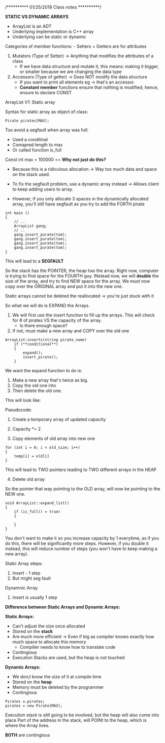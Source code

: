 /**********
01/25/2018
Class notes
**********/

**STATIC VS DYNAMIC ARRAYS**

- ArrayList is an ADT 
- Underlying implementation is C++ array
- Underlying can be static or dynamic

Categories of member functions: - Setters + Getters are for attributes 
1. Mutators (Type of Setter) -> Anything that modifies the attributes of a class
    - If we have data structure and mutate it, this means: making it bigger, or smaller because
    we are changing the data type
2. Accessors (Type of getter) -> Does NOT modify the data structure 
    - If you want to print all elements eg -> that's an accessor. 
    - **Constant member** functions ensure that nothing is modified; hence, ensure to declare CONST

ArrayList V1: Static array

Syntax for static array as object of class: 

```
Pirate pirates[MAX];
```

Too avoid a segfault when array was full:

- Used a conditinal
- Comapred length to max
- Or called function is_full

Const int max = 100000 <= **Why not just do this?**
- Because this is a ridiculous allocation -> Way too much data and space on the stack used.

- To fix the segfault problem, use a dynamic array instead -> Allows client to keep adding users to array.
- However, if you only allocate 3 spaces in the dynamically allocated array, you'll still have segfault as you try to add the FORTH pirate

```
int main ()
{
    // .. 
    ArrayList gang;
    // ..
    gang.insert_purate(tom);
    gang.insert_purate(tom);
    gang.insert_purate(tom);
    gang.insert_purate(tom);
}
```
This will lead to a **SEGFAULT** 

So the stack has the POINTER, the heap has the array. Right now, computer is trying to find space for the FOURTH guy. 
INstead now, we will **double** the size of the array, and try to find NEW space for the array. We must now copy over the ORIGINAL array
and put it into the new one. 

Static arrays cannot be deleted the reallocated -> you're just stuck with it

So what we will do is EXPAND the Arrays.

1. We will first use the insert function to fill up the arrays. This will check for # of pirates VS the capacity of the array. 
    - Is there enough space? 
2. If not, must make a new array and COPY over the old one

```
ArrayList:inserts(string pirate_name)
    if (**conditional**)
    {
        expand();
        insert_pirate();
    }
```

We want the expand function to do is:
1. Make a new array that's twice as big.
2. Copy the old one into
3. Then delete the old one.

This will look like: 

Pseudocode:
1. Create a temporary array of updated capacity
2. Capacity *= 2

3. Copy elements of old array into new one

```
for (int i = 0; i < old_size; i++)
{
    temp[i] = old[i]
}
```
This will lead to TWO pointers leading to TWO different arrays in the HEAP

4. Delete old array 

So the pointer that way pointing to the OLD array, will now be pointing to the NEW one.

```
void ArrayList::expand_list()
{
    if (is_full() = true)
    {

    }
}
```

You don't want to make it so you increase capacity by 1 everytime, as if you do this, there will be significantly more steps. However,
if you double it instead, this will reduce number of steps (you won't have to keep making a new array).

Static Array steps:
1. Insert - 1 step
2. But might seg fault

Dynamnic Array
1. Insert is usually 1 step

**Difference between Static Arrays and Dynamic Arrays:**

**Static Arrays:**
- Can't adjust the size once allocated 
- Stored on the **stack**
- Are much more efficient -> Even if big as compiler knows exactly how much space to allocate this memory 
    - Compilier needs to know how to translate code
- Contingious
- Execution Stacks are used, but the heap is not touched

**Dynamic Arrays:**
- We don;t know the size of it at compile time
- Stored on the **heap**
- Memory must be deleted by the programmer 
- Contingious


```
Pirates x.pirates;
pirates = new Pirate[MAX];
```

Execution stack is sitll going to be involved, but the heap will also come into place
Part of the address in the stack, will POINt to the heap, which is where the Array lives.

**BOTH** are contingious 



